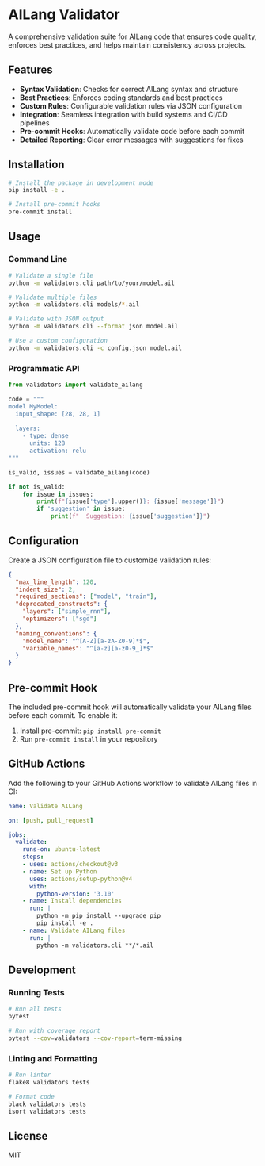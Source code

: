 # AILang Validator

A comprehensive validation suite for AILang code that ensures code quality, enforces best practices, and helps maintain consistency across projects.

## Features

- **Syntax Validation**: Checks for correct AILang syntax and structure
- **Best Practices**: Enforces coding standards and best practices
- **Custom Rules**: Configurable validation rules via JSON configuration
- **Integration**: Seamless integration with build systems and CI/CD pipelines
- **Pre-commit Hooks**: Automatically validate code before each commit
- **Detailed Reporting**: Clear error messages with suggestions for fixes

## Installation

```bash
# Install the package in development mode
pip install -e .

# Install pre-commit hooks
pre-commit install
```

## Usage

### Command Line

```bash
# Validate a single file
python -m validators.cli path/to/your/model.ail

# Validate multiple files
python -m validators.cli models/*.ail

# Validate with JSON output
python -m validators.cli --format json model.ail

# Use a custom configuration
python -m validators.cli -c config.json model.ail
```

### Programmatic API

```python
from validators import validate_ailang

code = """
model MyModel:
  input_shape: [28, 28, 1]
  
  layers:
    - type: dense
      units: 128
      activation: relu
"""

is_valid, issues = validate_ailang(code)

if not is_valid:
    for issue in issues:
        print(f"{issue['type'].upper()}: {issue['message']}")
        if 'suggestion' in issue:
            print(f"  Suggestion: {issue['suggestion']}")
```

## Configuration

Create a JSON configuration file to customize validation rules:

```json
{
  "max_line_length": 120,
  "indent_size": 2,
  "required_sections": ["model", "train"],
  "deprecated_constructs": {
    "layers": ["simple_rnn"],
    "optimizers": ["sgd"]
  },
  "naming_conventions": {
    "model_name": "^[A-Z][a-zA-Z0-9]*$",
    "variable_names": "^[a-z][a-z0-9_]*$"
  }
}
```

## Pre-commit Hook

The included pre-commit hook will automatically validate your AILang files before each commit. To enable it:

1. Install pre-commit: `pip install pre-commit`
2. Run `pre-commit install` in your repository

## GitHub Actions

Add the following to your GitHub Actions workflow to validate AILang files in CI:

```yaml
name: Validate AILang

on: [push, pull_request]

jobs:
  validate:
    runs-on: ubuntu-latest
    steps:
    - uses: actions/checkout@v3
    - name: Set up Python
      uses: actions/setup-python@v4
      with:
        python-version: '3.10'
    - name: Install dependencies
      run: |
        python -m pip install --upgrade pip
        pip install -e .
    - name: Validate AILang files
      run: |
        python -m validators.cli **/*.ail
```

## Development

### Running Tests

```bash
# Run all tests
pytest

# Run with coverage report
pytest --cov=validators --cov-report=term-missing
```

### Linting and Formatting

```bash
# Run linter
flake8 validators tests

# Format code
black validators tests
isort validators tests
```

## License

MIT
